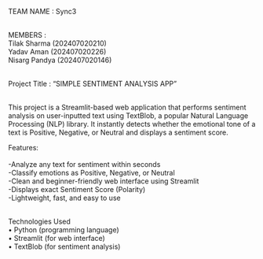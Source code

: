 TEAM NAME : Sync3<br>
<br>

MEMBERS : <br>
Tilak Sharma (202407020210)<br>
Yadav Aman (202407020226)<br>
Nisarg Pandya (202407020146)<br>
<br>

Project Title : “SIMPLE SENTIMENT ANALYSIS APP”<br>
<br>

This project is a Streamlit-based web application that performs sentiment analysis on user-inputted text using TextBlob, a popular Natural Language Processing (NLP) library.
It instantly detects whether the emotional tone of a text is Positive, Negative, or Neutral and displays a sentiment score.

Features:<br>
<br>
-Analyze any text for sentiment within seconds
<br>
-Classify emotions as Positive, Negative, or Neutral
<br>
-Clean and beginner-friendly web interface using Streamlit
<br>
-Displays exact Sentiment Score (Polarity)
<br>
-Lightweight, fast, and easy to use<br>
<br>



Technologies Used<br>
•	Python (programming language)<br>
•	Streamlit (for web interface)<br>
•	TextBlob (for sentiment analysis)<br>
